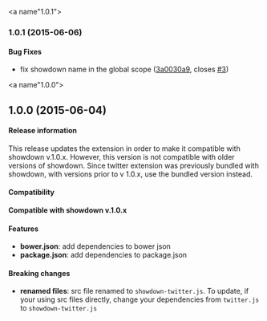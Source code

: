 <a name"1.0.1"></a>
### 1.0.1 (2015-06-06)


#### Bug Fixes

* fix showdown name in the global scope ([3a0030a9](https://github.com/showdownjs/twitter-extension/commit/3a0030a9), closes [#3](https://github.com/showdownjs/twitter-extension/issues/3))


<a name"1.0.0"></a>
## 1.0.0 (2015-06-04)


#### Release information

This release updates the extension in order to make it compatible with showdown v.1.0.x.
However, this version is not compatible with older versions of showdown.
Since twitter extension was previously bundled with showdown, with versions prior to v 1.0.x, use the bundled version instead.

#### Compatibility

**Compatible with showdown v.1.0.x**

#### Features

* **bower.json**: add dependencies to bower json
* **package.json**: add dependencies to package.json

#### Breaking changes

* **renamed files**: src file renamed to `showdown-twitter.js`.
  To update, if your using src files directly, change your dependencies from `twitter.js` to `showdown-twitter.js`
